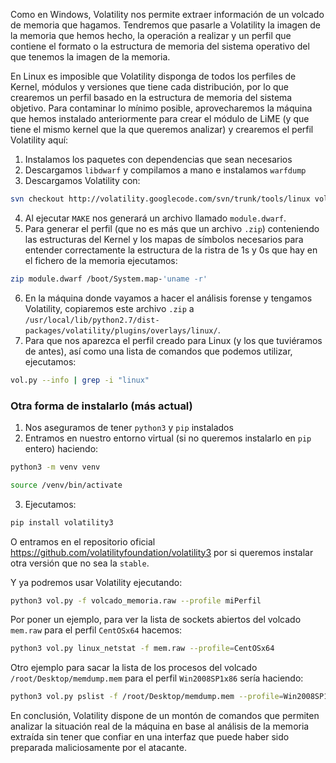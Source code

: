 Como en Windows, Volatility nos permite extraer información de un volcado de memoria que hagamos.
Tendremos que pasarle a Volatility la imagen de la memoria que hemos hecho, la operación a realizar y un perfil que contiene el formato o la estructura de memoria del sistema operativo del que tenemos la imagen de la memoria.

En Linux es imposible que Volatility disponga de todos los perfiles de Kernel, módulos y versiones que tiene cada distribución, por lo que crearemos un perfil basado en la estructura de memoria del sistema objetivo.
Para contaminar lo mínimo posible, aprovecharemos la máquina que hemos instalado anteriormente para crear el módulo de LiME (y que tiene el mismo kernel que la que queremos analizar) y crearemos el perfil Volatility aquí:
1. Instalamos los paquetes con dependencias que sean necesarios
2. Descargamos `libdwarf` y compilamos a mano e instalamos `warfdump`
3. Descargamos Volatility con:
```bash
svn checkout http://volatility.googlecode.com/svn/trunk/tools/linux volatility-linux-profile
```
4. Al ejecutar `MAKE` nos generará un archivo llamado `module.dwarf`.
5. Para generar el perfil (que no es más que un archivo `.zip`) conteniendo las estructuras del Kernel y los mapas de símbolos necesarios para entender correctamente la estructura de la ristra de 1s y 0s que hay en el fichero de la memoria ejecutamos:
```bash
zip module.dwarf /boot/System.map-'uname -r'
```
6. En la máquina donde vayamos a hacer el análisis forense y tengamos Volatility, copiaremos este archivo `.zip` a `/usr/local/lib/python2.7/dist-packages/volatility/plugins/overlays/linux/`.
7. Para que nos aparezca el perfil creado para Linux (y los que tuviéramos de antes), así como una lista de comandos que podemos utilizar, ejecutamos:
```bash
vol.py --info | grep -i "linux"
```

### Otra forma de instalarlo (más actual)
1. Nos aseguramos de tener `python3` y `pip` instalados
2. Entramos en nuestro entorno virtual (si no queremos instalarlo en `pip` entero) haciendo:
```bash
python3 -m venv venv

source /venv/bin/activate
```
3. Ejecutamos:
```bash
pip install volatility3
```

O entramos en el repositorio oficial https://github.com/volatilityfoundation/volatility3 por si queremos instalar otra versión que no sea la `stable`.

Y ya podremos usar Volatility ejecutando:
```bash
python3 vol.py -f volcado_memoria.raw --profile miPerfil
```

Por poner un ejemplo, para ver la lista de sockets abiertos del volcado `mem.raw` para el perfil `CentOSx64` hacemos:
```bash
python3 vol.py linux_netstat -f mem.raw --profile=CentOSx64 
```

Otro ejemplo para sacar la lista de los procesos del volcado `/root/Desktop/memdump.mem` para el perfil `Win2008SP1x86` sería haciendo:
```bash
python3 vol.py pslist -f /root/Desktop/memdump.mem --profile=Win2008SP1x86
```


En conclusión, Volatility dispone de un montón de comandos que permiten analizar la situación real de la máquina en base al análisis de la memoria extraída sin tener que confiar en una interfaz que puede haber sido preparada maliciosamente por el atacante.
